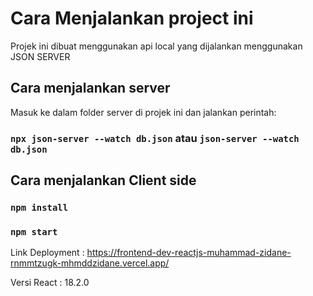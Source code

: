 # Cara Menjalankan project ini

Projek ini dibuat menggunakan api local yang dijalankan menggunakan JSON SERVER

## Cara menjalankan server

Masuk ke dalam folder server di projek ini dan jalankan perintah:

### `npx json-server --watch db.json` atau `json-server --watch db.json`

## Cara menjalankan Client side

### `npm install`

### `npm start`

Link Deployment : https://frontend-dev-reactjs-muhammad-zidane-rnmmtzugk-mhmddzidane.vercel.app/

Versi React : 18.2.0
